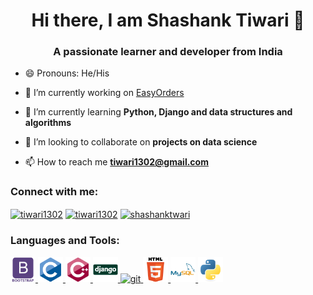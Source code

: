 <!--
### Hi there, I am Shashank Tiwari 👋
**tiwari1302/tiwari1302** is a ✨ _special_ ✨ repository because its `README.md` (this file) appears on your GitHub profile.

Here are some ideas to get you started:

- 🔭 I’m currently working on ...
- 🌱 I’m currently learning ...
- 👯 I’m looking to collaborate on ...
- 🤔 I’m looking for help with ...
- 💬 Ask me about ...
- 📫 How to reach me: ...
- 😄 Pronouns: He/His
- ⚡ Fun fact: ...
- 😄 Pronouns: He/His
- <img src="/twitter-logo1.png" width="25" height="20"> [tiwari1302](https://twitter.com/tiwari1302)
- <img src="/linkedin-logo 1.png" width="20" height="20"> <a href="https://www.linkedin.com/in/shashank-tiwari-885534173/">shashank-tiwari-885534173</a>
-->
<h1 align="center">Hi there, I am Shashank Tiwari 👋</h1>
<h3 align="center">A passionate learner and developer from India</h3>

- 😄 Pronouns: He/His

- 🔭 I’m currently working on [EasyOrders](https://github.com/tiwari1302/EasyOrders)

- 🌱 I’m currently learning **Python, Django and data structures and algorithms**

- 👯 I’m looking to collaborate on **projects on data science**

- 📫 How to reach me **tiwari1302@gmail.com**

<h3 align="left">Connect with me:</h3>
<p align="left">
<a href="https://twitter.com/shashanktiweets" target="blank"><img align="center" src="https://cdn.jsdelivr.net/npm/simple-icons@3.0.1/icons/twitter.svg" alt="tiwari1302" height="30" width="40" /></a>
<a href="https://linkedin.com/in/tiwari1302" target="blank"><img align="center" src="https://cdn.jsdelivr.net/npm/simple-icons@3.0.1/icons/linkedin.svg" alt="tiwari1302" height="30" width="40" /></a>
<a href="https://instagram.com/shashanktwari" target="blank"><img align="center" src="https://cdn.jsdelivr.net/npm/simple-icons@3.0.1/icons/instagram.svg" alt="shashanktwari" height="30" width="40" /></a>
</p>

<h3 align="left">Languages and Tools:</h3>
<p align="left"> <a href="https://getbootstrap.com" target="_blank"> <img src="https://raw.githubusercontent.com/devicons/devicon/master/icons/bootstrap/bootstrap-plain-wordmark.svg" alt="bootstrap" width="40" height="40"/> </a> <a href="https://www.cprogramming.com/" target="_blank"> <img src="https://raw.githubusercontent.com/devicons/devicon/master/icons/c/c-original.svg" alt="c" width="40" height="40"/> </a> <a href="https://www.w3schools.com/cpp/" target="_blank"> <img src="https://raw.githubusercontent.com/devicons/devicon/master/icons/cplusplus/cplusplus-original.svg" alt="cplusplus" width="40" height="40"/> </a> <a href="https://www.djangoproject.com/" target="_blank"> <img src="https://raw.githubusercontent.com/devicons/devicon/master/icons/django/django-original.svg" alt="django" width="40" height="40"/> </a> <a href="https://git-scm.com/" target="_blank"> <img src="https://www.vectorlogo.zone/logos/git-scm/git-scm-icon.svg" alt="git" width="40" height="40"/> </a> <a href="https://www.w3.org/html/" target="_blank"> <img src="https://raw.githubusercontent.com/devicons/devicon/master/icons/html5/html5-original-wordmark.svg" alt="html5" width="40" height="40"/> </a> <a href="https://www.mysql.com/" target="_blank"> <img src="https://raw.githubusercontent.com/devicons/devicon/master/icons/mysql/mysql-original-wordmark.svg" alt="mysql" width="40" height="40"/> </a> <a href="https://www.python.org" target="_blank"> <img src="https://raw.githubusercontent.com/devicons/devicon/master/icons/python/python-original.svg" alt="python" width="40" height="40"/> </a> </p>
